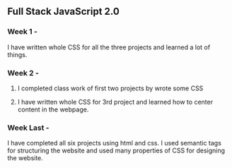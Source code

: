 ## Full Stack JavaScript 2.0

### Week 1 -
I have written whole CSS for all the three projects and learned a lot of things.

### Week 2 -
1. I completed class work of first two projects by wrote some CSS

2. I have written whole CSS for 3rd project and learned how to center content in the webpage.

### Week Last -
I have completed all six projects using html and css. I used semantic tags for structuring the website and used many properties of CSS for designing the website.
